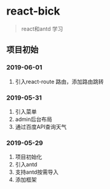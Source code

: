 # react-bick
> react和antd 学习
## 项目初始
### 2019-06-01
1. 引入react-route 路由，添加路由跳转

### 2019-05-31
1. 引入菜单
2. admin后台布局
3. 通过百度API查询天气

### 2019-05-29
1. 项目初始化
2. 引入antd
3. 支持antd按需导入
4. 添加框架